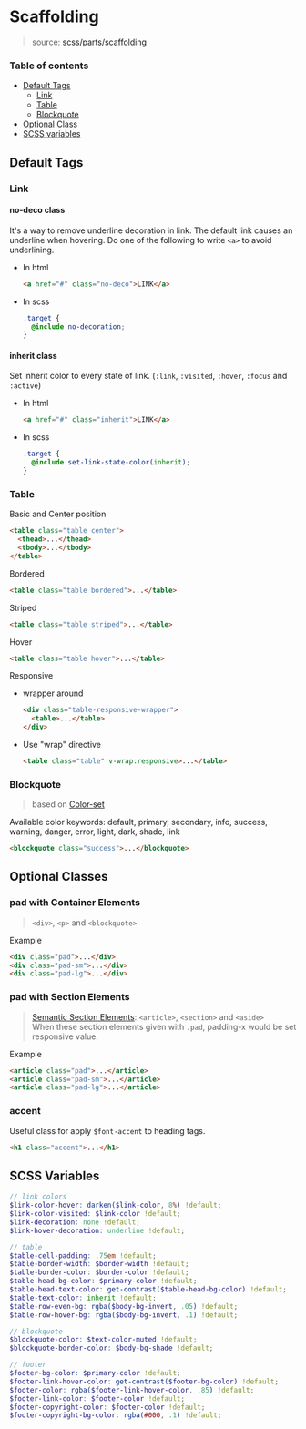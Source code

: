 # Scaffolding

> source: [scss/parts/scaffolding](../../src/scss/parts/_scaffolding.scss)

### Table of contents

- [Default Tags](#default-tags)
  - [Link](#link)
  - [Table](#table)
  - [Blockquote](#blockquote)
- [Optional Class](#optional-classes)
- [SCSS variables](#scss-variables)

## Default Tags

### Link

#### no-deco class

It's a way to remove underline decoration in link. The default link causes an underline when hovering. Do one of the following to write `<a>` to avoid underlining.

- In html

  ``` html
  <a href="#" class="no-deco">LINK</a>
  ```

- In scss

  ``` scss
  .target {
    @include no-decoration;
  }
  ```

#### inherit class

Set inherit color to every state of link. (`:link`, `:visited`, `:hover`, `:focus` and `:active`)

- In html

  ``` html
  <a href="#" class="inherit">LINK</a>
  ```

- In scss

  ``` scss
  .target {
    @include set-link-state-color(inherit);
  }
  ```

### Table

Basic and Center position

``` html
<table class="table center">
  <thead>...</thead>
  <tbody>...</tbody>
</table>
```

Bordered

``` html
<table class="table bordered">...</table>
```

Striped

``` html
<table class="table striped">...</table>
```

Hover

``` html
<table class="table hover">...</table>
```

Responsive

- wrapper around

  ``` html
  <div class="table-responsive-wrapper">
    <table>...</table>
  </div>
  ```

- Use "wrap" directive

  ``` html
  <table class="table" v-wrap:responsive>...</table>
  ```

### Blockquote

> based on [Color-set](color-set.md)

Available color keywords: default, primary, secondary, info, success, warning, danger, error, light, dark, shade, link

``` html
<blockquote class="success">...</blockquote>
```

## Optional Classes

### pad with Container Elements

> `<div>`, `<p>` and `<blockquote>`

Example

``` html
<div class="pad">...</div>
<div class="pad-sm">...</div>
<div class="pad-lg">...</div>
```

### pad with Section Elements

> [Semantic Section Elements](https://developer.mozilla.org/en-US/docs/Web/Guide/HTML/Using_HTML_sections_and_outlines): `<article>`, `<section>` and `<aside>`  
When these section elements given with `.pad`, padding-x would be set responsive value.

Example

``` html
<article class="pad">...</article>
<article class="pad-sm">...</article>
<article class="pad-lg">...</article>
```

### accent

Useful class for apply `$font-accent` to heading tags.

``` html
<h1 class="accent">...</h1>
```

## SCSS Variables

``` scss
// link colors
$link-color-hover: darken($link-color, 8%) !default;
$link-color-visited: $link-color !default;
$link-decoration: none !default;
$link-hover-decoration: underline !default;

// table
$table-cell-padding: .75em !default;
$table-border-width: $border-width !default;
$table-border-color: $border-color !default;
$table-head-bg-color: $primary-color !default;
$table-head-text-color: get-contrast($table-head-bg-color) !default;
$table-text-color: inherit !default;
$table-row-even-bg: rgba($body-bg-invert, .05) !default;
$table-row-hover-bg: rgba($body-bg-invert, .1) !default;

// blockquote
$blockquote-color: $text-color-muted !default;
$blockquote-border-color: $body-bg-shade !default;

// footer
$footer-bg-color: $primary-color !default;
$footer-link-hover-color: get-contrast($footer-bg-color) !default;
$footer-color: rgba($footer-link-hover-color, .85) !default;
$footer-link-color: $footer-color !default;
$footer-copyright-color: $footer-color !default;
$footer-copyright-bg-color: rgba(#000, .1) !default;
```
